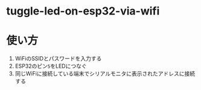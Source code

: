 # tuggle-led-on-esp32-via-wifi

# 使い方
1. WiFiのSSIDとパスワードを入力する
2. ESP32のピン`5`をLEDにつなぐ
3. 同じWiFiに接続している端末でシリアルモニタに表示されたアドレスに接続する